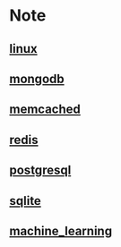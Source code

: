 # Note

## [linux](linux.md)

## [mongodb](mongodb.md)

## [memcached](memcached.md)

## [redis](redis.md)

## [postgresql](postgresql.md)

## [sqlite](sqlite.md)

## [machine_learning](machine_learning.md)

